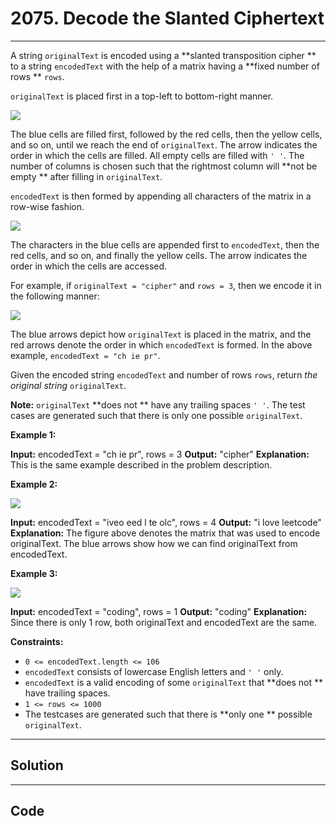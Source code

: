 # 2075. Decode the Slanted Ciphertext

---

A string `originalText` is encoded using a **slanted transposition cipher ** to a string `encodedText` with the help of a matrix having a **fixed number of rows ** `rows`.

`originalText` is placed first in a top-left to bottom-right manner.

![](https://assets.leetcode.com/uploads/2021/11/07/exa11.png)

The blue cells are filled first, followed by the red cells, then the yellow cells, and so on, until we reach the end of `originalText`. The arrow indicates the order in which the cells are filled. All empty cells are filled with `' '`. The number of columns is chosen such that the rightmost column will **not be empty ** after filling in `originalText`.

`encodedText` is then formed by appending all characters of the matrix in a row-wise fashion.

![](https://assets.leetcode.com/uploads/2021/11/07/exa12.png)

The characters in the blue cells are appended first to `encodedText`, then the red cells, and so on, and finally the yellow cells. The arrow indicates the order in which the cells are accessed.

For example, if `originalText = "cipher"` and `rows = 3`, then we encode it in the following manner:

![](https://assets.leetcode.com/uploads/2021/10/25/desc2.png)

The blue arrows depict how `originalText` is placed in the matrix, and the red arrows denote the order in which `encodedText` is formed. In the above example, `encodedText = "ch ie pr"`.

Given the encoded string `encodedText` and number of rows `rows`, return _the original string_ `originalText`.

**Note:** `originalText` **does not ** have any trailing spaces `' '`. The test cases are generated such that there is only one possible `originalText`.

 

**Example 1:**


**Input:** encodedText = "ch   ie   pr", rows = 3
**Output:** "cipher"
**Explanation:** This is the same example described in the problem description.


**Example 2:**

![](https://assets.leetcode.com/uploads/2021/10/26/exam1.png)


**Input:** encodedText = "iveo    eed   l te   olc", rows = 4
**Output:** "i love leetcode"
**Explanation:** The figure above denotes the matrix that was used to encode originalText. 
The blue arrows show how we can find originalText from encodedText.


**Example 3:**

![](https://assets.leetcode.com/uploads/2021/10/26/eg2.png)


**Input:** encodedText = "coding", rows = 1
**Output:** "coding"
**Explanation:** Since there is only 1 row, both originalText and encodedText are the same.


 

**Constraints:**

  * `0 <= encodedText.length <= 106`
  * `encodedText` consists of lowercase English letters and `' '` only.
  * `encodedText` is a valid encoding of some `originalText` that **does not ** have trailing spaces.
  * `1 <= rows <= 1000`
  * The testcases are generated such that there is **only one ** possible `originalText`.

---

## Solution



---

## Code
```python


```